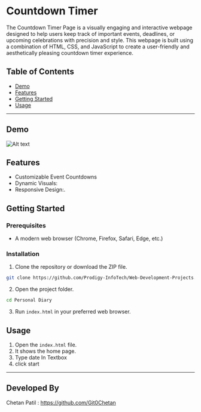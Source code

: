 # Countdown Timer

The Countdown Timer Page is a visually engaging and interactive webpage designed to help users keep track of important events, deadlines, or upcoming celebrations with precision and style. This webpage is built using a combination of HTML, CSS, and JavaScript to create a user-friendly and aesthetically pleasing countdown timer experience.

## Table of Contents
- [Demo](#demo)
- [Features](#features)
- [Getting Started](#getting-started)
- [Usage](#usage)

---

## Demo
![Alt text](countdownn.png)

## Features

- Customizable Event Countdowns
- Dynamic Visuals:
- Responsive Design:.

## Getting Started

### Prerequisites

- A modern web browser (Chrome, Firefox, Safari, Edge, etc.)

### Installation

1. Clone the repository or download the ZIP file.

```bash
git clone https://github.com/Prodigy-InfoTech/Web-Development-Projects.git
```

2. Open the project folder.

```bash
cd Personal Diary
```

3. Run `index.html` in your preferred web browser.

## Usage

1. Open the `index.html` file.
2. It shows the home page.
3. Type date In Textbox
4. click start
---

## Developed By
Chetan Patil :  https://github.com/Git0Chetan
